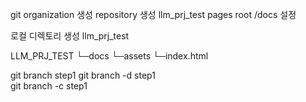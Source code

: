 git organization 생성
repository 생성 llm_prj_test
pages root /docs 설정

로컬 디렉토리 생성 llm_prj_test

LLM_PRJ_TEST
└─docs
└─assets
└─index.html

git branch step1
git branch -d step1  
git branch -c step1
